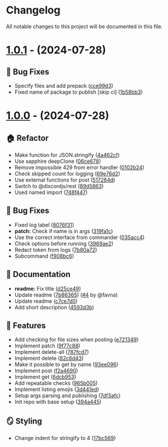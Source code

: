 # Changelog

All notable changes to this project will be documented in this file.

# [1.0.1](https://github.com/favware/discord-application-emojis-manager/compare/v1.0.0...v1.0.1) - (2024-07-28)

## 🐛 Bug Fixes

- Specify files and add prepack ([cce99d3](https://github.com/favware/discord-application-emojis-manager/commit/cce99d36ef85c42bd04a31621974f5ffc1401391))
- Fixed name of package to publish [skip ci] ([1b58bb3](https://github.com/favware/discord-application-emojis-manager/commit/1b58bb380bb7eb6701cd38fcfc0f4e50ad43c0e7))

# [1.0.0](https://github.com/favware/discord-application-emojis-manager/tree/v1.0.0) - (2024-07-28)

## 🏠 Refactor

- Make function for JSON.stringify ([4a462cf](https://github.com/favware/discord-application-emojis-manager/commit/4a462cf5431a7302bf4de9f7ce2bd432b63fee37))
- Use sapphire deepClone ([06ce678](https://github.com/favware/discord-application-emojis-manager/commit/06ce678f0f20007895143985149b43e0f426ded0))
- Remove impossible 429 from error handler ([0102b24](https://github.com/favware/discord-application-emojis-manager/commit/0102b24ef194e995e7ab28c63da6b6b427389be6))
- Check skipped count for logging ([69e76d2](https://github.com/favware/discord-application-emojis-manager/commit/69e76d225eb403f08031dc36bd674f092c07cbcc))
- Use external functions for post ([517284d](https://github.com/favware/discord-application-emojis-manager/commit/517284d8b9a51b927e686fd744259e4ebf20523e))
- Switch to @discordjs/rest ([89d5863](https://github.com/favware/discord-application-emojis-manager/commit/89d5863d487fcf741b537df86eb6b9325149131e))
- Used named import ([748f447](https://github.com/favware/discord-application-emojis-manager/commit/748f4477588eec4163cf665343b4a3faa82e73c1))

## 🐛 Bug Fixes

- Fixed log label ([8076f31](https://github.com/favware/discord-application-emojis-manager/commit/8076f31edc82585a9d9afdfbb2f84cadde7a782f))
- **patch:** Check if name is in args ([319fa1c](https://github.com/favware/discord-application-emojis-manager/commit/319fa1c6e0d9d89aef50c7cfc87fd445244702e6))
- Use the correct interface from commander ([035acc4](https://github.com/favware/discord-application-emojis-manager/commit/035acc4b5d7e968a361d7416b01623bc36b852be))
- Check options before running ([3969ae2](https://github.com/favware/discord-application-emojis-manager/commit/3969ae2dad7fa20ba62eed310e4fb35273d2040b))
- Redact token from logs ([7b80a72](https://github.com/favware/discord-application-emojis-manager/commit/7b80a72fec86d74e00a2d6dda7e0bbdd76ddc0ff))
- Subcommand ([f908bc6](https://github.com/favware/discord-application-emojis-manager/commit/f908bc6729ef0a1adf2f6006506a82e72bcd968f))

## 📝 Documentation

- **readme:** Fix title ([d25ce49](https://github.com/favware/discord-application-emojis-manager/commit/d25ce49b95e8445122340d4aa885368edc3a0168))
- Update readme ([7b86365](https://github.com/favware/discord-application-emojis-manager/commit/7b86365f7f426ca2a4fcfa282dee3b84ce911eb5)) ([#4](https://github.com/favware/discord-application-emojis-manager/pull/4) by @favna)
- Update readme ([c7ce7d0](https://github.com/favware/discord-application-emojis-manager/commit/c7ce7d0c26f82df51e4501739d0bc9f2fc565b56))
- Add short description ([4593d3b](https://github.com/favware/discord-application-emojis-manager/commit/4593d3b465659d027642ff00d983c22739950147))

## 🚀 Features

- Add checking for file sizes when posting ([e721349](https://github.com/favware/discord-application-emojis-manager/commit/e7213491984db30e771c8946ed301a18310bd3f1))
- Implement patch ([9f77c88](https://github.com/favware/discord-application-emojis-manager/commit/9f77c88e26e83c24b04588aa72e43605deae25c4))
- Implement delete-all ([787fcd7](https://github.com/favware/discord-application-emojis-manager/commit/787fcd7bf2a053e49a3ce10a5970d35e10e33690))
- Implement delete ([82c6d43](https://github.com/favware/discord-application-emojis-manager/commit/82c6d4390c1036f607ba9e45874f45ea943151d7))
- Make it possible to get by name ([93ee096](https://github.com/favware/discord-application-emojis-manager/commit/93ee096d643ab24530a3b28ae73a27917eb6ea0d))
- Implement post ([f2a4690](https://github.com/favware/discord-application-emojis-manager/commit/f2a46903fd3c74d78de703964a453e220ffc5293))
- Implement get ([6dcb953](https://github.com/favware/discord-application-emojis-manager/commit/6dcb9539697121d6341c8adea648ea80d27eabc2))
- Add repeatable checks ([965b005](https://github.com/favware/discord-application-emojis-manager/commit/965b005735411004fbfc9fe7901dc1d9a289a48a))
- Implement listing emojis ([3d441ed](https://github.com/favware/discord-application-emojis-manager/commit/3d441edbe26ab7b7680b82f109caa82466c59a7f))
- Setup args parsing and publishing ([7df3afc](https://github.com/favware/discord-application-emojis-manager/commit/7df3afcbd36e17f34095c462e565da05c7d353d3))
- Init repo with base setup ([394a445](https://github.com/favware/discord-application-emojis-manager/commit/394a44501ee499c7d1e76f59308bf5f6ae7688f9))

## 🪞 Styling

- Change indent for stringify to 4 ([17bc569](https://github.com/favware/discord-application-emojis-manager/commit/17bc56951d1cf1f7c42b4941bd3fc31defc0b0fb))

